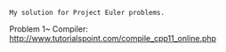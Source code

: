     My solution for Project Euler problems.

Problem 1~
Compiler: http://www.tutorialspoint.com/compile_cpp11_online.php
